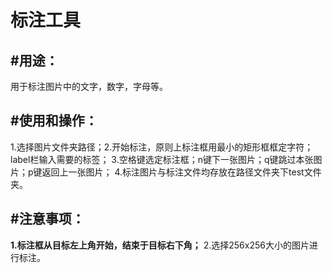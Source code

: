 # 标注工具
## #用途：
用于标注图片中的文字，数字，字母等。

## #使用和操作：
1.选择图片文件夹路径；2.开始标注，原则上标注框用最小的矩形框框定字符；label栏输入需要的标签；
3.空格键选定标注框；n键下一张图片；q键跳过本张图片；p键返回上一张图片；
4.标注图片与标注文件均存放在路径文件夹下test文件夹。

## #注意事项：
**1.标注框从目标左上角开始，结束于目标右下角；**
2.选择256x256大小的图片进行标注。